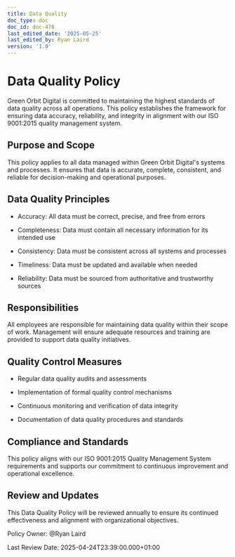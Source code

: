 ```yaml
---
title: Data Quality
doc_type: doc
doc_id: doc-470
last_edited_date: '2025-05-25'
last_edited_by: Ryan Laird
version: '1.0'
---
```


# Data Quality Policy

Green Orbit Digital is committed to maintaining the highest standards of data quality across all operations. This policy establishes the framework for ensuring data accuracy, reliability, and integrity in alignment with our ISO 9001:2015 quality management system.

## Purpose and Scope

This policy applies to all data managed within Green Orbit Digital's systems and processes. It ensures that data is accurate, complete, consistent, and reliable for decision-making and operational purposes.

## Data Quality Principles

- Accuracy: All data must be correct, precise, and free from errors

- Completeness: Data must contain all necessary information for its intended use

- Consistency: Data must be consistent across all systems and processes

- Timeliness: Data must be updated and available when needed

- Reliability: Data must be sourced from authoritative and trustworthy sources

## Responsibilities

All employees are responsible for maintaining data quality within their scope of work. Management will ensure adequate resources and training are provided to support data quality initiatives.

## Quality Control Measures

- Regular data quality audits and assessments

- Implementation of formal quality control mechanisms

- Continuous monitoring and verification of data integrity

- Documentation of data quality procedures and standards

## Compliance and Standards

This policy aligns with our ISO 9001:2015 Quality Management System requirements and supports our commitment to continuous improvement and operational excellence.

## Review and Updates

This Data Quality Policy will be reviewed annually to ensure its continued effectiveness and alignment with organizational objectives.

Policy Owner: @Ryan Laird

Last Review Date: 2025-04-24T23:39:00.000+01:00
